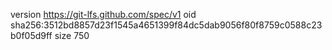 version https://git-lfs.github.com/spec/v1
oid sha256:3512bd8857d23f1545a4651399f84dc5dab9056f80f8759c0588c23b0f05d9ff
size 750
